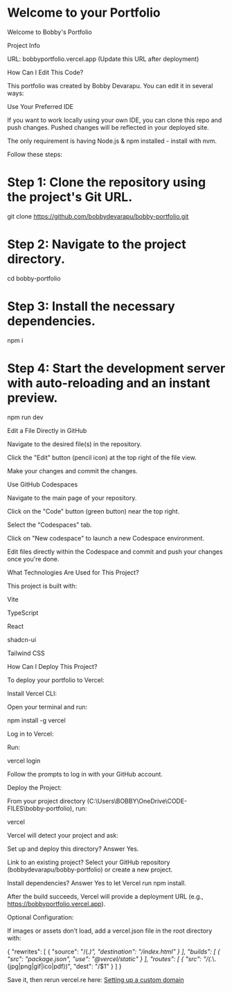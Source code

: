 # Welcome to your Portfolio

Welcome to Bobby's Portfolio

Project Info

URL: bobbyportfolio.vercel.app (Update this URL after deployment)

How Can I Edit This Code?

This portfolio was created by Bobby Devarapu. You can edit it in several ways:

Use Your Preferred IDE

If you want to work locally using your own IDE, you can clone this repo and push changes. Pushed changes will be reflected in your deployed site.

The only requirement is having Node.js & npm installed - install with nvm.

Follow these steps:

# Step 1: Clone the repository using the project's Git URL.
git clone https://github.com/bobbydevarapu/bobby-portfolio.git

# Step 2: Navigate to the project directory.
cd bobby-portfolio

# Step 3: Install the necessary dependencies.
npm i

# Step 4: Start the development server with auto-reloading and an instant preview.
npm run dev

Edit a File Directly in GitHub





Navigate to the desired file(s) in the repository.



Click the "Edit" button (pencil icon) at the top right of the file view.



Make your changes and commit the changes.

Use GitHub Codespaces





Navigate to the main page of your repository.



Click on the "Code" button (green button) near the top right.



Select the "Codespaces" tab.



Click on "New codespace" to launch a new Codespace environment.



Edit files directly within the Codespace and commit and push your changes once you're done.

What Technologies Are Used for This Project?

This project is built with:





Vite



TypeScript



React



shadcn-ui



Tailwind CSS

How Can I Deploy This Project?

To deploy your portfolio to Vercel:





Install Vercel CLI:





Open your terminal and run:

npm install -g vercel



Log in to Vercel:





Run:

vercel login



Follow the prompts to log in with your GitHub account.



Deploy the Project:





From your project directory (C:\Users\BOBBY\OneDrive\CODE-FILES\bobby-portfolio), run:

vercel



Vercel will detect your project and ask:





Set up and deploy this directory? Answer Yes.



Link to an existing project? Select your GitHub repository (bobbydevarapu/bobby-portfolio) or create a new project.



Install dependencies? Answer Yes to let Vercel run npm install.



After the build succeeds, Vercel will provide a deployment URL (e.g., https://bobbyportfolio.vercel.app).



Optional Configuration:





If images or assets don’t load, add a vercel.json file in the root directory with:

{
  "rewrites": [
    { "source": "/(.*)", "destination": "/index.html" }
  ],
  "builds": [
    { "src": "package.json", "use": "@vercel/static" }
  ],
  "routes": [
    { "src": "/(.*\\.(jpg|png|gif|ico|pdf))", "dest": "/$1" }
  ]
}



Save it, then rerun vercel.re here: [Setting up a custom domain](https://docs.lovable.dev/tips-tricks/custom-domain#step-by-step-guide)
